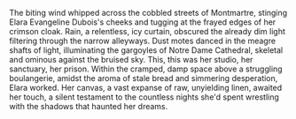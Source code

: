 The biting wind whipped across the cobbled streets of Montmartre, stinging Elara Evangeline Dubois's cheeks and tugging at the frayed edges of her crimson cloak.  Rain, a relentless, icy curtain, obscured the already dim light filtering through the narrow alleyways.  Dust motes danced in the meagre shafts of light, illuminating the gargoyles of Notre Dame Cathedral, skeletal and ominous against the bruised sky.  This, this was her studio, her sanctuary, her prison.  Within the cramped, damp space above a struggling boulangerie, amidst the aroma of stale bread and simmering desperation, Elara worked.  Her canvas, a vast expanse of raw, unyielding linen, awaited her touch, a silent testament to the countless nights she'd spent wrestling with the shadows that haunted her dreams.
